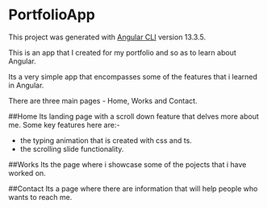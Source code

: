 # PortfolioApp

This project was generated with [Angular CLI](https://github.com/angular/angular-cli) version 13.3.5.

This is an app that I created for my portfolio and so as to 
learn about Angular. 

Its a very simple app that encompasses some of the features 
that i learned in Angular.

There are three main pages - Home, Works and Contact.

##Home
Its landing page with a scroll down feature that delves more
about me.
Some key features here are:-
  - the typing animation that is created with css and ts.
  - the scrolling slide functionality.

##Works
Its the page where i showcase some of the pojects that i have
worked on.

##Contact
Its a page where there are information that will help people 
who wants to reach me.


